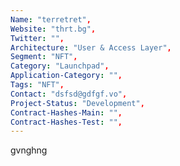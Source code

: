 ```yaml
--- 
Name: "terretret", 
Website: "thrt.bg", 
Twitter: "",
Architecture: "User & Access Layer",
Segment: "NFT",
Category: "Launchpad",
Application-Category: "",
Tags: "NFT",
Contact: "dsfsd@gdfgf.vo",
Project-Status: "Development",
Contract-Hashes-Main: "",
Contract-Hashes-Test: "",
--- 
```

<!--lang:en--> 
gvnghng
<!--lang:es--] 

<!--lang:de--] 

<!--lang:fr--] 

<!--lang:pl--] 

<!--lang:uk--] 

[!--lang:*--> 
